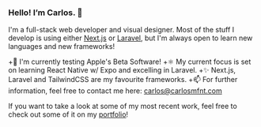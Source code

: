 ### Hello! I’m Carlos. 👋

I'm a full-stack web developer and visual designer. Most of the stuff I develop is using either [Next.js](https://nextjs.org/) or [Laravel](https://laravel.com/), but I'm always open to learn new languages and new frameworks!

+🧪 I'm currently testing Apple's Beta Software!
+⚛️ My current focus is set on learning React Native w/ Expo and excelling in Laravel.
+✨ Next.js, Laravel and TailwindCSS are my favourite frameworks.
+📫 For further information, feel free to contact me here: [carlos@carlosmfnt.com](mailto:carlos@carlosmfnt.com)

If you want to take a look at some of my most recent work, feel free to check out some of it on my [portfolio](https://carlosmfnt.com)!
